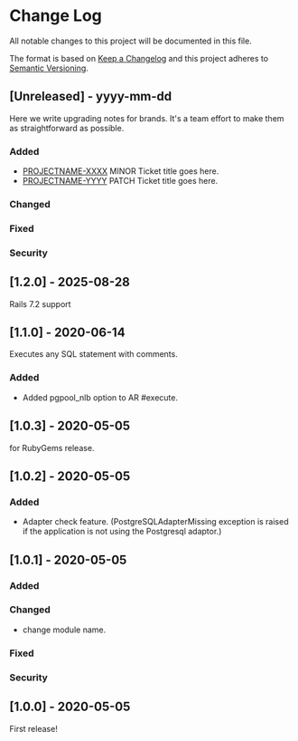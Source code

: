 # Change Log

All notable changes to this project will be documented in this file.
 
The format is based on [Keep a Changelog](http://keepachangelog.com/)
and this project adheres to [Semantic Versioning](http://semver.org/).
 
## [Unreleased] - yyyy-mm-dd
 
Here we write upgrading notes for brands. It's a team effort to make them as
straightforward as possible.
 
### Added
- [PROJECTNAME-XXXX](http://tickets.projectname.com/browse/PROJECTNAME-XXXX)
  MINOR Ticket title goes here.
- [PROJECTNAME-YYYY](http://tickets.projectname.com/browse/PROJECTNAME-YYYY)
  PATCH Ticket title goes here.
 
### Changed
 
### Fixed

### Security

## [1.2.0] - 2025-08-28

Rails 7.2 support

## [1.1.0] - 2020-06-14
 
Executes any SQL statement with comments.
 
### Added
- Added pgpool_nlb option to AR #execute.
 
## [1.0.3] - 2020-05-05
 
for RubyGems release.
 
## [1.0.2] - 2020-05-05
 
### Added
- Adapter check feature. (PostgreSQLAdapterMissing exception is raised if the application is not using the Postgresql adaptor.)
 
## [1.0.1] - 2020-05-05
 
### Added
 
### Changed

- change module name.
 
### Fixed

### Security
 
## [1.0.0] - 2020-05-05
 
First release!
 